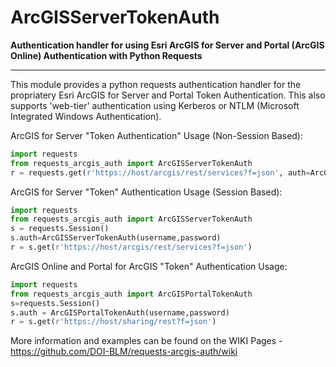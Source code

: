 # ArcGISServerTokenAuth

**Authentication handler for using Esri ArcGIS for Server and Portal (ArcGIS Online) Authentication with Python Requests**

----------

This module provides a python requests authentication handler for the propriatery Esri ArcGIS for Server and Portal Token Authentication.  This also supports 'web-tier' authentication using Kerberos or NTLM (Microsoft Integrated Windows Authentication).  


ArcGIS for Server "Token Authentication" Usage (Non-Session Based): 
```python
import requests
from requests_arcgis_auth import ArcGISServerTokenAuth
r = requests.get(r'https://host/arcgis/rest/services?f=json', auth=ArcGISServerTokenAuth(username,password))
```

ArcGIS for Server "Token" Authentication Usage (Session Based):
```python
import requests
from requests_arcgis_auth import ArcGISServerTokenAuth
s = requests.Session()
s.auth=ArcGISServerTokenAuth(username,password)
r = s.get(r'https://host/arcgis/rest/services?f=json')
```

ArcGIS Online and Portal for ArcGIS "Token" Authentication Usage:
```python
import requests
from requests_arcgis_auth import ArcGISPortalTokenAuth
s=requests.Session()
s.auth = ArcGISPortalTokenAuth(username,password)
r = s.get(r'https://host/sharing/rest?f=json')
```

More information and examples can be found on the WIKI Pages - https://github.com/DOI-BLM/requests-arcgis-auth/wiki
